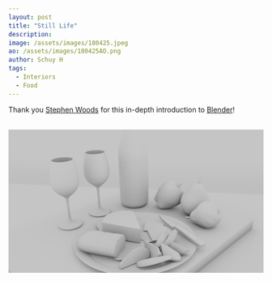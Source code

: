 ```yaml
---
layout: post
title: "Still Life"
description: 
image: /assets/images/180425.jpeg
ao: /assets/images/180425AO.png
author: Schuy H
tags: 
  - Interiors
  - Food
---
```


Thank you [Stephen Woods](https://www.udemy.com/course/complete3dartist/) for this in-depth introduction to [Blender](https://www.blender.org/)!

<br />

<img class="post-image" src="/assets/images/180425B.png" alt="AO" style="height: auto;">

<!--- 

Optinal front matter: Date: yyyy-mm-dd hh:mm:ss

Image examples: secondary, full width

![Placeholder](/assets/images/171208.jpeg)

![Placeholder](/assets/images/171208.jpeg#full) 

---> 